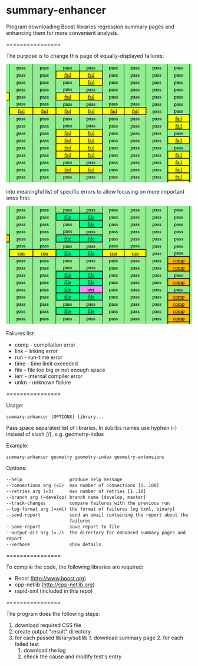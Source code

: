 summary-enhancer
================

Program downloading Boost libraries regression summary pages and enhancing them for more convenient analysis.

================

The purpose is to change this page of equally-displayed failures:

![Before](before.png)

into meaningful list of specific errors to allow focusing on more important ones first:

![After](after.png)

Failures list:

 * comp - compilation error
 * link - linking error
 * run - run-time error
 * time - time limit exceeded
 * file - file too big or not enough space
 * ierr - internal compiler error
 * unkn - unknown failure

================

Usage:

    summary-enhancer [OPTIONS] library...

Pass space separated list of libraries. In sublibs names use hyphen (-) instead of slash (/), e.g. geometry-index

Example:

    summary-enhancer geometry geometry-index geometry-extensions

Options:

    --help                  produce help message
    --connections arg (=5)  max number of connections [1..100]
    --retries arg (=3)      max number of retries [1..10]
    --branch arg (=develop) branch name {develop, master}
    --track-changes         compare failures with the previous run
    --log-format arg (=xml) the format of failures log {xml, binary}
    --send-report           send an email containing the report about the
                            failures
    --save-report           save report to file
    --output-dir arg (=./)  the directory for enhanced summary pages and report
    --verbose               show details
    
================

To compile the code, the following libraries are required:

 * Boost (http://www.boost.org)
 * cpp-netlib (http://cpp-netlib.org)
 * rapid-xml (included in this repo)

================

The program does the following steps:

  1. download required CSS file
  2. create output "result" directory
  3. for each passed library/sublib
    1. download summary page
    2. for each failed test
      1. download the log
      2. check the cause and modify test's entry
